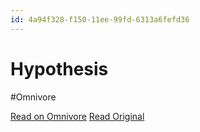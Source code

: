 ```yaml
---
id: 4a94f328-f150-11ee-99fd-6313a6fefd36
---
```


# Hypothesis
#Omnivore

[Read on Omnivore](https://omnivore.app/me/hypothesis-18ea1563224)
[Read Original](https://hypothes.is/a/1Xp_hvFKEe6OQzPOEoI0Ig)

